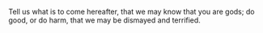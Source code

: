 Tell us what is to come hereafter, that we may know that you are gods; do good, or do harm, that we may be dismayed and terrified.
